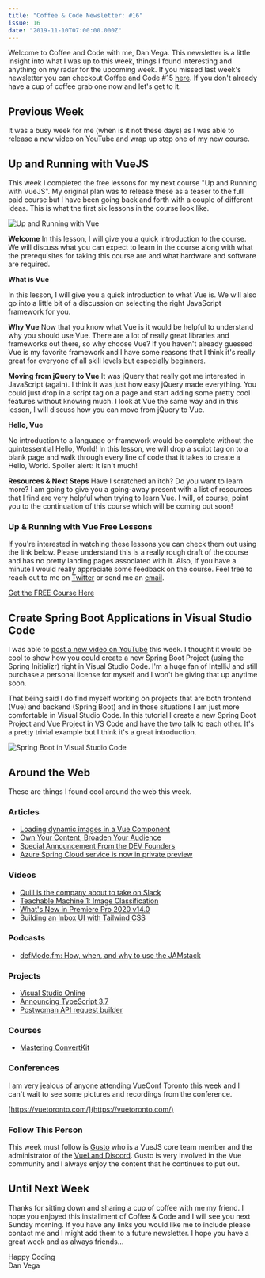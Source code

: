 ```yaml
---
title: "Coffee & Code Newsletter: #16"
issue: 16
date: "2019-11-10T07:00:00.000Z"
---
```


Welcome to Coffee and Code with me, Dan Vega. This newsletter is a little insight into what I was up to this week, things I found interesting and anything on my radar for the upcoming week. If you missed last week's newsletter you can checkout Coffee and Code #15 [here](https://www.danvega.dev/newsletter/coffee-and-code/15). If you don't already have a cup of coffee grab one now and let's get to it.

## Previous Week

It was a busy week for me (when is it not these days) as I was able to release a new video on YouTube and wrap up step one of my new course.

## Up and Running with VueJS

This week I completed the free lessons for my next course "Up and Running with VueJS". My original plan was to release these as a teaser to the full paid course but I have been going back and forth with a couple of different ideas. This is what the first six lessons in the course look like.

![Up and Running with Vue](./up-and-running-vue-cover.png)

**Welcome**
In this lesson, I will give you a quick introduction to the course. We will discuss what you can expect to learn in the course along with what the prerequisites for taking this course are and what hardware and software are required.

**What is Vue**

In this lesson, I will give you a quick introduction to what Vue is. We will also go into a little bit of a discussion on selecting the right JavaScript framework for you.

**Why Vue**
Now that you know what Vue is it would be helpful to understand why you should use Vue. There are a lot of really great libraries and frameworks out there, so why choose Vue? If you haven't already guessed Vue is my favorite framework and I have some reasons that I think it's really great for everyone of all skill levels but especially beginners.

**Moving from jQuery to Vue**
It was jQuery that really got me interested in JavaScript (again). I think it was just how easy jQuery made everything. You could just drop in a script tag on a page and start adding some pretty cool features without knowing much. I look at Vue the same way and in this lesson, I will discuss how you can move from jQuery to Vue.

**Hello, Vue**

No introduction to a language or framework would be complete without the quintessential Hello, World! In this lesson, we will drop a script tag on to a blank page and walk through every line of code that it takes to create a Hello, World. Spoiler alert: It isn't much!

**Resources & Next Steps**
Have I scratched an itch? Do you want to learn more? I am going to give you a going-away present with a list of resources that I find are very helpful when trying to learn Vue. I will, of course, point you to the continuation of this course which will be coming out soon!

### Up & Running with Vue Free Lessons

If you're interested in watching these lessons you can check them out using the link below. Please understand this is a really rough draft of the course and has no pretty landing pages associated with it. Also, if you have a minute I would really appreciate some feedback on the course. Feel free to reach out to me on [Twitter](https://twitter.com/therealdanvega) or send me an [email](mailto:danvega@gmail.com).

[Get the FREE Course Here](https://therealdanvega.teachable.com/purchase?product_id=1436764)

## Create Spring Boot Applications in Visual Studio Code

I was able to [post a new video on YouTube](<https://www.youtube.com/watch?v=5mpHejytgFE](https://www.youtube.com/watch?v=5mpHejytgFE)>) this week. I thought it would be cool to show how you could create a new Spring Boot Project (using the Spring Initializr) right in Visual Studio Code. I'm a huge fan of IntelliJ and still purchase a personal license for myself and I won't be giving that up anytime soon.

That being said I do find myself working on projects that are both frontend (Vue) and backend (Spring Boot) and in those situations I am just more comfortable in Visual Studio Code. In this tutorial I create a new Spring Boot Project and Vue Project in VS Code and have the two talk to each other. It's a pretty trivial example but I think it's a great introduction.

![Spring Boot in Visual Studio Code](./spring-boot-in-vscode.png)

## Around the Web

These are things I found cool around the web this week.

### Articles

- [Loading dynamic images in a Vue Component](https://dev.to/firstclown/loading-dynamic-images-in-a-vue-component-50k7)
- [Own Your Content, Broaden Your Audience](https://www.stackbit.com/blog/devto-stackbit/)
- [Special Announcement From the DEV Founders](https://dev.to/devteam/special-announcement-from-the-dev-founders-hel)
- [Azure Spring Cloud service is now in private preview](https://azure.microsoft.com/en-us/updates/azure-spring-cloud-service-is-now-in-private-preview/)

### Videos

- [Quill is the company about to take on Slack](https://www.youtube.com/watch?v=JG1xINOkBoY)
- [Teachable Machine 1: Image Classification](https://youtu.be/kwcillcWOg0)
- [What's New in Premiere Pro 2020 v14.0](https://youtu.be/J5rruXYkFuo)
- [Building an Inbox UI with Tailwind CSS](https://www.youtube.com/watch?v=6xgMkGMIudE)

### Podcasts

- [defMode.fm: How, when, and why to use the JAMstack](https://devmode.fm/episodes/how-when-and-why-to-use-the-jamstack)

### Projects

- [Visual Studio Online](https://visualstudio.microsoft.com/services/visual-studio-online/)
- [Announcing TypeScript 3.7](https://devblogs.microsoft.com/typescript/announcing-typescript-3-7/)
- [Postwoman API request builder](https://dev.to/liyasthomas/i-created-postwoman-an-online-open-source-api-request-builder-41md)

### Courses

- [Mastering ConvertKit](https://doubleyourfreelancing.com/mastering-convertkit)

### Conferences

I am very jealous of anyone attending VueConf Toronto this week and I can't wait to see some pictures and recordings from the conference.

[https://vuetoronto.com/](https://vuetoronto.com/)

### Follow This Person

This week must follow is [Gusto](https://twitter.com/gustojs) who is a VueJS core team member and the administrator of the [VueLand Discord](https://t.co/Nfb5gWGlfU?amp=1). Gusto is very involved in the Vue community and I always enjoy the content that he continues to put out.

## Until Next Week

Thanks for sitting down and sharing a cup of coffee with me my friend. I hope you enjoyed this installment of Coffee & Code and I will see you next Sunday morning. If you have any links you would like me to include please contact me and I might add them to a future newsletter. I hope you have a great week and as always friends...

Happy Coding<br/>
Dan Vega
